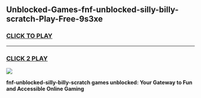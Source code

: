
## Unblocked-Games-fnf-unblocked-silly-billy-scratch-Play-Free-9s3xe
<h3>
<a href="https://premium76.site?title=fnf-unblocked-silly-billy-scratch&ref=21A">CLICK TO PLAY</a></h3>
<hr>

<h3>
<a href="https://premium76.site?title=fnf-unblocked-silly-billy-scratch&ref=21A">CLICK 2 PLAY</a>
  
</h3>

<a href="https://premium76.site?title=fnf-unblocked-silly-billy-scratch&ref=21A"><img src="https://clearcache.store/games.png"></a>


**fnf-unblocked-silly-billy-scratch games unblocked: Your Gateway to Fun and Accessible Online Gaming**
